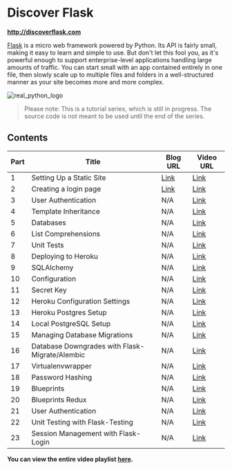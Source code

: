 # Discover Flask

**http://discoverflask.com**

[Flask](http://flask.pocoo.org/) is a micro web framework powered by Python. Its API is fairly small, making it easy to learn and simple to use. But don't let this fool you, as it's powerful enough to support enterprise-level applications handling large amounts of traffic. You can start small with an app contained entirely in one file, then slowly scale up to multiple files and folders in a well-structured manner as your site becomes more and more complex.

![real_python_logo](https://raw.githubusercontent.com/realpython/about/master/rp_small.png)

> Please note: This is a tutorial series, which is still in progress. The source code is not meant to be used until the end of the series.

## Contents


| Part |      Title                |  Blog URL | Video URL |
|------|---------------------------|-----------| ----------|
| 1    |  Setting Up a Static Site | [Link](http://www.realpython.com/blog/python/introduction-to-flask-part-1-setting-up-a-static-site)      | [Link](http://youtu.be/WfpFUmV1d0w) |
| 2    |  Creating a login page | [Link](http://www.realpython.com/blog/python/introduction-to-flask-part-2-creating-a-login-page)      | [Link](http://youtu.be/bLA6eBGN-_0) |
| 3    |  User Authentication  | N/A      | [Link](http://youtu.be/BnBjhmspw4c) |
| 4    |  Template Inheritance | N/A      | [Link](http://youtu.be/hNzruwVPtCE) |
| 5    |  Databases | N/A      | [Link](http://youtu.be/_vrAjAHhUsA) |
| 6    |  List Comprehensions | N/A      | [Link](http://youtu.be/WqmqNC8Teeo) |
| 7    |  Unit Tests | N/A      | [Link](http://youtu.be/1aHNs1aEATg) |
| 8    | Deploying to Heroku | N/A | [Link](https://www.youtube.com/watch?v=vxiHmjKqXUg) |
| 9    | SQLAlchemy | N/A | [Link](https://www.youtube.com/watch?v=kuyrL6krkwA) |
| 10   | Configuration | N/A | [Link](https://www.youtube.com/watch?v=4Eww3wVZK2I) |
| 11   | Secret Key | N/A | [Link](http://youtu.be/tqu9y4iqKVI?list=PLLjmbh6XPGK4ISY747FUHXEl9lBxre4mM)
| 12   | Heroku Configuration Settings | N/A | [Link](http://youtu.be/Y-ONxFkAUJc)
| 13   | Heroku Postgres Setup  | N/A | [Link](https://www.youtube.com/watch?v=FD0p-opdyoE)
| 14   | Local PostgreSQL Setup   | N/A | [Link](https://www.youtube.com/watch?v=Up3p20rgWCw)
| 15   | Managing Database Migrations    | N/A | [Link](http://youtu.be/YJibNSI-iaE)
| 16   | Database Downgrades with Flask-Migrate/Alembic     | N/A | [Link](http://youtu.be/5UT1binVuYc)
| 17   | Virtualenvwrapper     | N/A | [Link](http://youtu.be/thHNYVrY0lU)
| 18   | Password Hashing     | N/A | [Link](http://youtu.be/LTJH5Mdgn4w)
| 19   | Blueprints     | N/A | [Link](http://youtu.be/AeI_rBeZmwg)
| 20   | Blueprints Redux     | N/A | [Link](http://youtu.be/TwNp1UagE9U)
| 21   | User Authentication    | N/A | [Link](http://youtu.be/_pzMDIi5BuI)
| 22   | Unit Testing with Flask-Testing | N/A | [Link](http://youtu.be/WDh_VQ41kYI)
| 23   | Session Management with Flask-Login | N/A | [Link](http://youtu.be/rJGMOOSnHL0)

**You can view the entire video playlist [here](http://www.youtube.com/watch?v=WfpFUmV1d0w&list=PLLjmbh6XPGK4ISY747FUHXEl9lBxre4mM&feature=share).**

